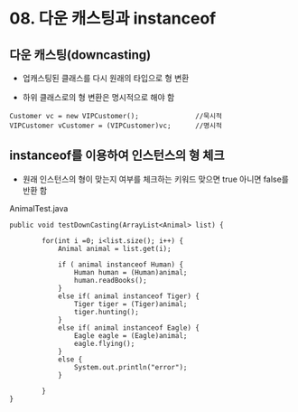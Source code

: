 # 08. 다운 캐스팅과 instanceof 

## 다운 캐스팅(downcasting)

- 업캐스팅된 클래스를 다시 원래의 타입으로 형 변환

- 하위 클래스로의 형 변환은 명시적으로 해야 함

```
Customer vc = new VIPCustomer();              //묵시적
VIPCustomer vCustomer = (VIPCustomer)vc;      //명시적
```

## instanceof를 이용하여 인스턴스의 형 체크

- 원래 인스턴스의 형이 맞는지 여부를 체크하는 키워드 맞으면 true 아니면 false를 반환 함

AnimalTest.java
```
public void testDownCasting(ArrayList<Animal> list) {
		
		for(int i =0; i<list.size(); i++) {
			Animal animal = list.get(i);
		
			if ( animal instanceof Human) {
				Human human = (Human)animal;
				human.readBooks();
			}
			else if( animal instanceof Tiger) {
				Tiger tiger = (Tiger)animal;
				tiger.hunting();
			}
			else if( animal instanceof Eagle) {
				Eagle eagle = (Eagle)animal;
				eagle.flying();
			}
			else {
				System.out.println("error");
			}
		
		}
}
```